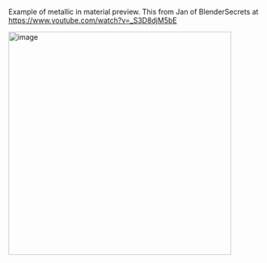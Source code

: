 Example of metallic in material preview. This from Jan of BlenderSecrets at https://www.youtube.com/watch?v=_S3D8djM5bE

<img width="440" alt="image" src="https://user-images.githubusercontent.com/11707983/195389878-e9e53133-a0dd-4cbc-98dd-9e1efbd45e62.png">

